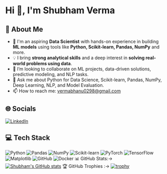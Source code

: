 # Hi 👋, I'm Shubham Verma

## 🐍 About Me

- 🌱 I'm an aspiring **Data Scientist** with hands-on experience in building **ML models** using tools like **Python, Scikit-learn, Pandas, NumPy** and more.
- 💡 I bring **strong analytical skills** and a deep interest in **solving real-world problems using data**.
- 🤝 I’m looking to collaborate on ML projects, data-driven solutions, predictive modeling, and NLP tasks.
- 💬 Ask me about Python for Data Science, Scikit-learn, Pandas, NumPy, Deep Learning, NLP, and Model Evaluation.
- 📫 How to reach me: vermabhanu0298@gmail.com

## 🌐 Socials
[![LinkedIn](https://img.shields.io/badge/LinkedIn-blue?style=for-the-badge&logo=linkedin)](your-linkedin-url)

## 💻 Tech Stack
![Python](https://img.shields.io/badge/python-3670A0?style=for-the-badge&logo=python&logoColor=ffdd54)
![Pandas](https://img.shields.io/badge/pandas-150458?style=for-the-badge&logo=pandas&logoColor=white)
![NumPy](https://img.shields.io/badge/numpy-013243?style=for-the-badge&logo=numpy&logoColor=white)
![Scikit-learn](https://img.shields.io/badge/scikit--learn-F7931E?style=for-the-badge&logo=scikit-learn&logoColor=white)
![PyTorch](https://img.shields.io/badge/pytorch-E34F26?style=for-the-badge&logo=pytorch&logoColor=white)
![TensorFlow](https://img.shields.io/badge/tensorflow-FF6F00?style=for-the-badge&logo=tensorflow&logoColor=white)
![Matplotlib](https://img.shields.io/badge/matplotlib-3776AB?style=for-the-badge&logo=matplotlib&logoColor=white)
![GitHub](https://img.shields.io/badge/github-181717?style=for-the-badge&logo=github&logoColor=white)
![Docker](https://img.shields.io/badge/docker-2496ED?style=for-the-badge&logo=docker&logoColor=white)
📊 GitHub Stats:->
[![Shubham's GitHub stats](https://github-readme-stats.vercel.app/api?username=shubhamverma0298&show_icons=true&theme=radical)](https://github.com/anuraghazra/github-readme-stats)
🏆 GitHub Trophies :->
[![trophy](https://github-profile-trophy.vercel.app/?username=shubhamverma0298&theme=dracula&margin-w=15)](https://github.com/ryo-ma/github-profile-trophy)
